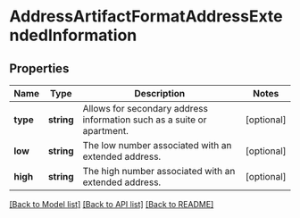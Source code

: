 # AddressArtifactFormatAddressExtendedInformation

## Properties
Name | Type | Description | Notes
------------ | ------------- | ------------- | -------------
**type** | **string** | Allows for secondary address information such as a suite or apartment. | [optional] 
**low** | **string** | The low number associated with an extended address. | [optional] 
**high** | **string** | The high number associated with an extended address. | [optional] 

[[Back to Model list]](../../README.md#documentation-for-models) [[Back to API list]](../../README.md#documentation-for-api-endpoints) [[Back to README]](../../README.md)


